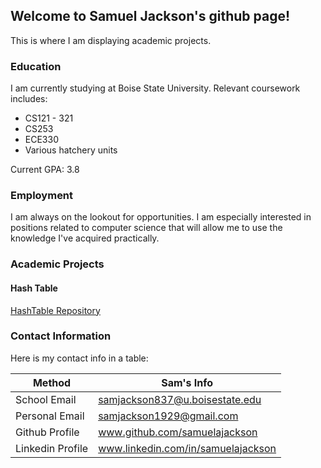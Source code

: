 

## Welcome to Samuel Jackson's github page!
This is where I am displaying academic projects.

### Education

I am currently studying at Boise State University. Relevant coursework includes:

- CS121 - 321
- CS253
- ECE330
- Various hatchery units

Current GPA: 3.8

### Employment

I am always on the lookout for opportunities. I am especially interested in positions
related to computer science that will allow me to use the knowledge I've acquired
practically.

### Academic Projects

#### Hash Table
[HashTable Repository](https://github.com/samuelajackson/hashTable)

### Contact Information

Here is my contact info in a table:

Method | Sam's Info
------------ | -------------
School Email | samjackson837@u.boisestate.edu
Personal Email | samjackson1929@gmail.com
Github Profile | www.github.com/samuelajackson
Linkedin Profile | www.linkedin.com/in/samuelajackson
